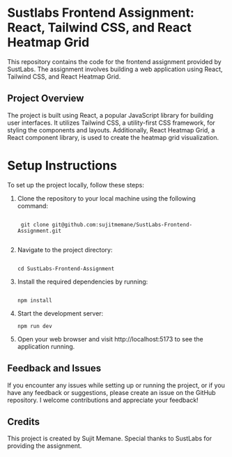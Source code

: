 # Sustlabs Frontend Assignment: React, Tailwind CSS, and React Heatmap Grid
This repository contains the code for the frontend assignment provided by SustLabs. The assignment involves building a web application using React, Tailwind CSS, and React Heatmap Grid.



## Project Overview
The project is built using React, a popular JavaScript library for building user interfaces. It utilizes Tailwind CSS, a utility-first CSS framework, for styling the components and layouts. Additionally, React Heatmap Grid, a React component library, is used to create the heatmap grid visualization.



# Setup Instructions
To set up the project locally, follow these steps:

1. Clone the repository to your local machine using the following command:

   ```
     
    git clone git@github.com:sujitmemane/SustLabs-Frontend-Assignment.git
     
    ```
2. Navigate to the project directory:
   ```
   
   cd SustLabs-Frontend-Assignment

   ```
3. Install the required dependencies by running:
   ```
   
   npm install

   ```
4. Start the development server:

   ```
   npm run dev
   
   ```
5. Open your web browser and visit http://localhost:5173 to see the application running.



## Feedback and Issues
If you encounter any issues while setting up or running the project, or if you have any feedback or suggestions, please create an issue on the GitHub repository. I welcome contributions and appreciate your feedback!




## Credits
This project is created by Sujit Memane. Special thanks to SustLabs for providing the assignment.

